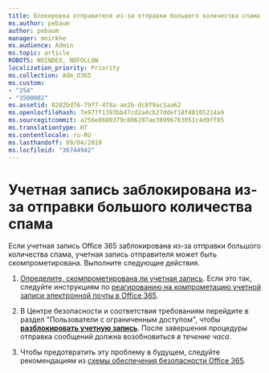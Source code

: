 ```yaml
---
title: Блокировка отправителя из-за отправки большого количества спама
ms.author: pebaum
author: pebaum
manager: mnirkhe
ms.audience: Admin
ms.topic: article
ROBOTS: NOINDEX, NOFOLLOW
localization_priority: Priority
ms.collection: Adm_O365
ms.custom:
- "254"
- "3500002"
ms.assetid: 8282bd76-79f7-4f8a-ae2b-dc8f9ac1aa62
ms.openlocfilehash: 7e977f1393bb47cd2a4cb27ddef18f48105214a9
ms.sourcegitcommit: a256e8680379c006287ae30996763051c4d9ff85
ms.translationtype: HT
ms.contentlocale: ru-RU
ms.lasthandoff: 09/04/2019
ms.locfileid: "36744942"
---
```

# <a name="account-is-blocked-for-sending-too-much-spam"></a>Учетная запись заблокирована из-за отправки большого количества спама

Если учетная запись Office 365 заблокирована из-за отправки большого количества спама, учетная запись отправителя может быть скомпрометирована. Выполните следующие действия.
  
1. [Определите, скомпрометирована ли учетная запись](https://support.microsoft.com/help/2551603/how-to-determine-whether-your-office-365-account-has-been-compromised). Если это так, следуйте инструкциям по [реагированию на компрометацию учетной записи электронной почты в Office 365](https://docs.microsoft.com/office365/securitycompliance/responding-to-a-compromised-email-account).

2. В Центре безопасности и соответствия требованиям перейдите в раздел "Пользователи с ограниченным доступом", чтобы **[разблокировать учетную запись](https://protection.office.com/?hash=/restrictedusers)**. После завершения процедуры отправка сообщений должна возобновиться *в течение часа*.

3. Чтобы предотвратить эту проблему в будущем, следуйте рекомендациям из [схемы обеспечения безопасности Office 365](https://docs.microsoft.com/office365/securitycompliance/security-roadmap).
  